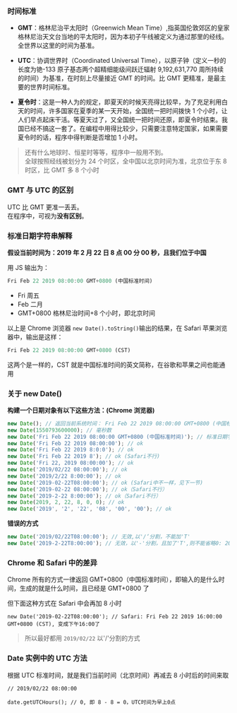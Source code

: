 ### 时间标准

- **GMT**：格林尼治平太阳时（Greenwich Mean Time）,指英国伦敦郊区的皇家格林尼治天文台当地的平太阳时，因为本初子午线被定义为通过那里的经线。全世界以这里的时间为基准。<br/>
- **UTC**：协调世界时（Coordinated Universal Time），以原子钟（定义一秒的长度为铯-133 原子基态两个超精细能级间跃迁辐射 9,192,631,770 周所持续的时间）为基准，在时刻上尽量接近 GMT 的时间。比 GMT 更精准，是最主要的世界时间标准。

- **夏令时**：这是一种人为的规定，即夏天的时候天亮得比较早，为了充足利用白天的时间，许多国家在夏季的某一天开始，全国统一把时间拨快 1 个小时，让人们早点起床干活。等夏天过了，又全国统一把时间还原，即夏令时结束。我国已经不搞这一套了。在编程中用得比较少，只需要注意特定国家，如果需要夏令时的话，程序中得判断是否增加 1 小时。

> 还有什么地球时、恒星时等等，程序中一般用不到。<br/>
> 全球按照经线被划分为 24 个时区，全中国以北京时间为准，北京位于东 8 时区，比 GMT 多 8 个小时

### GMT 与 UTC 的区别

UTC 比 GMT 更准一丢丢。<br/>
在程序中，可视为**没有区别**。

### 标准日期字符串解释

**假设当前时间为：2019 年 2 月 22 日 8 点 00 分 00 秒，且我们位于中国**

用 JS 输出为：

```javascript
Fri Feb 22 2019 08:00:00 GMT+0800 (中国标准时间)
```

- Fri 周五
- Feb 二月
- GMT+0800 格林尼治时间+8 个小时，即北京时间

以上是 Chrome 浏览器 `new Date().toString()`输出的结果，在 Safari 苹果浏览器中，输出是这样：

```javascript
Fri Feb 22 2019 08:00:00 GMT+0800 (CST)
```

这两个是一样的，CST 就是中国标准时间的英文简称，在谷歌和苹果之间也能通用

### 关于 new Date()

**构建一个日期对象有以下这些方法：(Chrome 浏览器)**

```javascript
new Date(); // 返回当前系统时间： Fri Feb 22 2019 08:00:00 GMT+0800 (中国标准时间)
new Date(1550793600000); // 毫秒数
new Date('Fri Feb 22 2019 08:00:00 GMT+0800 (中国标准时间)'); // 标准日期字符串
new Date('Fri Feb 22 2019 08:00:00'); // ok
new Date('Fri Feb 22 2019 8:0:0'); // ok
new Date('Fri Feb 22 2019 8'); // ok (Safari不行)
new Date('Fri 22, 2019 08:00:00'); // ok
new Date('2019/02/22 08:00:00'); // ok
new Date('2019/2/22 8:00:00'); // ok
new Date('2019-02-22T08:00:00'); // ok (Safari中不一样，见下一节)
new Date('2019-02-22 08:00:00'); // ok（Safari不行）
new Date('2019-2-22 8:00:00'); // ok（Safari不行）
new Date(2019, 2, 22, 8, 0, 0); // ok
new Date('2019', '2', '22', '08', '00', '00'); // ok
```

**错误的方式**

```javascript
new Date('2019/02/22T08:00:00'); // 无效,以'/‘分割，不能加'T'
new Date('2019-2-22T8:00:00'); // 无效，以'-'分割，且加了'T',则不能省略0: 2019-02-22T08:00:00
```

### Chrome 和 Safari 中的差异

Chrome 所有的方式一律返回 GMT+0800（中国标准时间），即输入的是什么时间，生成的就是什么时间，且已经是 GMT+0800 了

但下面这种方式在 Safari 中会再加 8 小时

```
new Date('2019-02-22T08:00:00'); // Safari: Fri Feb 22 2019 16:00:00 GMT+0800 (CST), 变成下午16:00了
```

> 所以最好都用 `2019/02/22` 以'/'分割的方式

### Date 实例中的 UTC 方法

根据 UTC 标准时间，就是我们当前时间（北京时间）再减去 8 小时后的时间来取

```
// 2019/02/22 08:00:00

date.getUTCHours(); // 0, 即 8 - 8 = 0，UTC时间为早上0点
```
